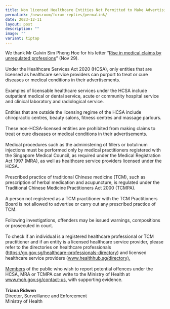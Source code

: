 ```yaml
---
title: Non licensed Healthcare Entities Not Permitted to Make Advertising Claims
permalink: /newsroom/forum-replies/permalink/
date: 2023-12-11
layout: post
description: ""
image: ""
variant: tiptap
---
```

<p>We thank Mr Calvin Sim Pheng Hoe for his letter “<a href="https://www.straitstimes.com/opinion/forum/letter-of-the-week-rise-in-medical-claims-by-unregulated-professions" rel="noopener noreferrer nofollow" target="_blank">Rise in medical claims by unregulated professions</a>” (Nov 29).<br><br>Under the Healthcare Services Act 2020 (HCSA), only entities that are licensed as healthcare service providers can purport to treat or cure diseases or medical conditions in their advertisements.<br><br>Examples of licensable healthcare services under the HCSA include outpatient medical or dental service, acute or community hospital service and clinical laboratory and radiological service.<br><br>Entities that are outside the licensing regime of the HCSA include chiropractic centres, beauty salons, fitness centres and massage parlours.<br><br>These non-HCSA-licensed entities are prohibited from making claims to treat or cure diseases or medical conditions in their advertisements.<br><br>Medical procedures such as the administering of fillers or botulinum injections must be performed only by medical practitioners registered with the Singapore Medical Council, as required under the Medical Registration Act 1997 (MRA), as well as healthcare service providers licensed under the HCSA.<br><br>Prescribed practice of traditional Chinese medicine (TCM), such as prescription of herbal medication and acupuncture, is regulated under the Traditional Chinese Medicine Practitioners Act 2000 (TCMPA).<br><br>A person not registered as a TCM practitioner with the TCM Practitioners Board is not allowed to advertise or carry out any prescribed practice of TCM.<br><br>Following investigations, offenders may be issued warnings, compositions or prosecuted in court.<br><br>To check if an individual is a registered healthcare professional or TCM practitioner and if an entity is a licensed healthcare service provider, please refer to the directories on healthcare professionals (<a href="https://www.straitstimes.com/opinion/forum/letter-of-the-week-rise-in-medical-claims-by-unregulated-professions" rel="noopener noreferrer nofollow" target="_blank">https://go.gov.sg/healthcare-professionals-directory</a>) and licensed healthcare service providers (<a href="https://www.straitstimes.com/opinion/forum/letter-of-the-week-rise-in-medical-claims-by-unregulated-professions" rel="noopener noreferrer nofollow" target="_blank">www.healthhub.sg/directory).<br><br>Members</a> of the public who wish to report potential offences under the HCSA, MRA or TCMPA can write to the Ministry of Health at <a href="https://www.straitstimes.com/opinion/forum/letter-of-the-week-rise-in-medical-claims-by-unregulated-professions" rel="noopener noreferrer nofollow" target="_blank">www.moh.gov.sg/contact-us</a>, with supporting evidence.<br><br><strong>Triana Ridwen</strong><br>Director, Surveillance and Enforcement<br>Ministry of Health</p>